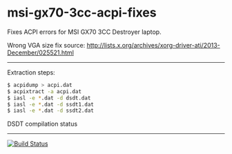 # msi-gx70-3cc-acpi-fixes
Fixes ACPI errors for MSI GX70 3CC Destroyer laptop.

Wrong VGA size fix source: http://lists.x.org/archives/xorg-driver-ati/2013-December/025521.html

------
Extraction steps:

```bash
$ acpidump > acpi.dat
$ acpixtract -a acpi.dat
$ iasl -e *.dat -d dsdt.dat
$ iasl -e *.dat -d ssdt1.dat
$ iasl -e *.dat -d ssdt2.dat
```

DSDT compilation status

-------
[![Build Status](https://travis-ci.org/hoefling/msi-gx70-3cc-acpi-fixes.svg?branch=master)](https://travis-ci.org/hoefling/msi-gx70-3cc-acpi-fixes)
